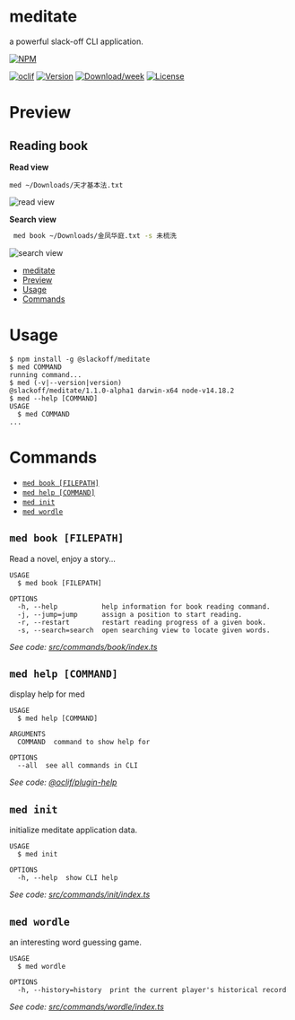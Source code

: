 # meditate

a powerful slack-off CLI application.

[![NPM](https://nodei.co/npm/@slackoff/meditate.png?mini=true)](https://npmjs.org/package/@slackoff/meditate)

[![oclif](https://img.shields.io/badge/cli-oclif-brightgreen.svg)](https://oclif.io)
[![Version](https://img.shields.io/npm/v/@slackoff/meditate.svg)](https://www.npmjs.com/package/@slackoff/meditate)
[![Download/week](https://img.shields.io/npm/dw/@slackoff/meditate.svg)](https://www.npmjs.com/package/@slackoff/meditate)
[![License](https://img.shields.io/npm/l/meditate.svg)](https://github.com/ShenQingchuan/meditate/blob/master/package.json)

# Preview

## Reading book

**Read view**

```
med ~/Downloads/天才基本法.txt
```

![read view](https://user-images.githubusercontent.com/46062972/150922709-00989370-f025-4c89-beaf-fb041c50f21b.png)

**Search view**

```bash
 med book ~/Downloads/金凤华庭.txt -s 未梳洗
```

![search view](https://user-images.githubusercontent.com/46062972/150922533-9d76b830-55c3-4c2f-8eed-e87916ad3777.png)

<!-- toc -->

- [meditate](#meditate)
- [Preview](#preview)
- [Usage](#usage)
- [Commands](#commands)
<!-- tocstop -->

# Usage

<!-- usage -->

```sh-session
$ npm install -g @slackoff/meditate
$ med COMMAND
running command...
$ med (-v|--version|version)
@slackoff/meditate/1.1.0-alpha1 darwin-x64 node-v14.18.2
$ med --help [COMMAND]
USAGE
  $ med COMMAND
...
```

<!-- usagestop -->

# Commands

<!-- commands -->

- [`med book [FILEPATH]`](#med-book-filepath)
- [`med help [COMMAND]`](#med-help-command)
- [`med init`](#med-init)
- [`med wordle`](#med-wordle)

## `med book [FILEPATH]`

Read a novel, enjoy a story...

```
USAGE
  $ med book [FILEPATH]

OPTIONS
  -h, --help           help information for book reading command.
  -j, --jump=jump      assign a position to start reading.
  -r, --restart        restart reading progress of a given book.
  -s, --search=search  open searching view to locate given words.
```

_See code: [src/commands/book/index.ts](https://github.com/ShenQingchuan/meditate/blob/v1.1.0-alpha1/src/commands/book/index.ts)_

## `med help [COMMAND]`

display help for med

```
USAGE
  $ med help [COMMAND]

ARGUMENTS
  COMMAND  command to show help for

OPTIONS
  --all  see all commands in CLI
```

_See code: [@oclif/plugin-help](https://github.com/oclif/plugin-help/blob/v3.3.1/src/commands/help.ts)_

## `med init`

initialize meditate application data.

```
USAGE
  $ med init

OPTIONS
  -h, --help  show CLI help
```

_See code: [src/commands/init/index.ts](https://github.com/ShenQingchuan/meditate/blob/v1.1.0-alpha1/src/commands/init/index.ts)_

## `med wordle`

an interesting word guessing game.

```
USAGE
  $ med wordle

OPTIONS
  -h, --history=history  print the current player's historical record
```

_See code: [src/commands/wordle/index.ts](https://github.com/ShenQingchuan/meditate/blob/v1.1.0-alpha1/src/commands/wordle/index.ts)_

<!-- commandsstop -->
